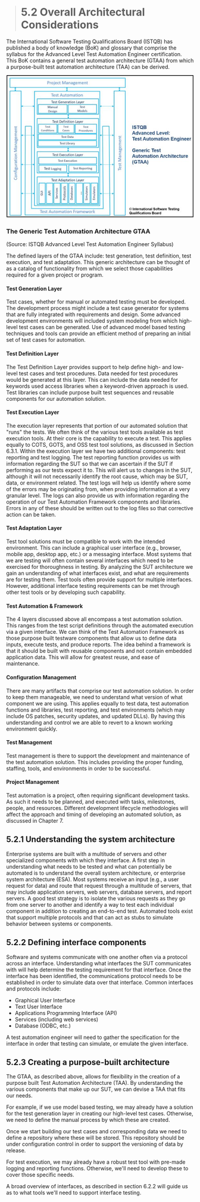 > # **5.2** Overall Architectural Considerations

The International Software Testing Qualifications Board (ISTQB) has published a body of knowledge (BoK) and glossary that comprise the syllabus for the Advanced 
Level Test Automation Engineer certification. This BoK contains a general test automation architecture (GTAA) from which a purpose-built test automation architecture (TAA) can be derived. 

![istqb](images/istqb.jpg)

### The Generic Test Automation Architecture GTAA
(Source: ISTQB Advanced Level Test Automation Engineer Syllabus)

The defined layers of the GTAA include: test generation, test definition, test execution, and test adaptation. This generic architecture can be thought of as a 
catalog of functionality from which we select those capabilities required for a given project or program. 

#### Test Generation Layer

Test cases, whether for manual or automated testing must be developed. The development process might include a test case generator for systems that are fully 
integrated with requirements and design. Some advanced development environments will included system modeling from which high-level test cases can be generated. 
Use of advanced model based testing techniques and tools can provide an efficient method of preparing an initial set of test cases for automation.

#### Test Definition Layer

The Test Definition Layer provides support to help define high- and low-level test cases and test procedures. Data needed for test procedures would be generated 
at this layer. This can include the data needed for keywords used access libraries when a keyword-driven approach is used. Test libraries can include purpose 
built test sequences and reusable components for our automation solution.

#### Test Execution Layer

The execution layer represents that portion of our automated solution that "runs" the tests. We often think of the various test tools available as test execution 
tools. At their core is the capability to execute a test. This applies equally to COTS, GOTS, and OSS test tool solutions, as discussed in Section 6.3.1. Within 
the execution layer we have two additional components: test reporting and test logging. The test reporting function provides us with information regarding the SUT 
so that we can ascertain if the SUT if performing as our tests expect it to. This will alert us to changes in the SUT, although it will not necessarily identify 
the root cause, which may be SUT, data, or environment related. The test logs will help us identify where some of the errors may be originating from, when providing 
information at a very granular level. The logs can also provide us with information regarding the operation of our Test Automation Framework components and libraries. 
Errors in any of these should be written out to the log files so that corrective action can be taken.

#### Test Adaptation Layer

Test tool solutions must be compatible to work with the intended environment. This can include a graphical user interface (e.g., browser, mobile app, desktop app, 
etc.) or a messaging interface. Most systems that we are testing will often contain several interfaces which need to be exercised for thoroughness in testing. By 
analyzing the SUT architecture we gain an understanding of what interfaces exist, and what are requirements are for testing them. Test tools often provide support 
for multiple interfaces. However, additional interface testing requirements can be met through other test tools or by developing such capability. 

#### Test Automation & Framework

The 4 layers discussed above all encompass a test automation solution. This ranges from the test script definitions through the automated execution via a given 
interface. We can think of the Test Automation Framework as those purpose built testware components that allow us to define data inputs, execute tests, and 
produce reports. The idea behind a framework is that it should be built with reusable components and not contain embedded application data. This will allow for 
greatest reuse, and ease of maintenance.

#### Configuration Management

There are many artifacts that comprise our test automation solution. In order to keep them manageable, we need to understand what version of what component we 
are using. This applies equally to test data, test automation functions and libraries, test reporting, and test environments (which may include OS patches, 
security updates, and updated DLLs). By having this understanding and control we are able to revert to a known working environment quickly.

#### Test Management

Test management is there to support the development and maintenance of the test automation solution. This includes providing the proper funding, staffing, 
tools, and environments in order to be successful. 

#### Project Management

Test automation is a project, often requiring significant development tasks. As such it needs to be planned, and executed with tasks, milestones, people, and 
resources. Different development lifecycle methodologies will affect the approach and timing of developing an automated solution, as discussed in Chapter 7. 

## 5.2.1 Understanding the system architecture

Enterprise systems are built with a multitude of servers and other specialized components with which they interface. A first step in understanding what needs 
to be tested and what can potentially be automated is to understand the overall system architecture, or enterprise system architecture (ESA). Most systems receive 
an input (e.g., a user request for data) and route that request through a multitude of servers, that may include application servers, web servers, database servers, 
and report servers. A good test strategy is to isolate the various requests as they go from one server to another and identify a way to test each individual 
component in addition to creating an end-to-end test. Automated tools exist that support multiple protocols and that can act as stubs to simulate behavior between 
systems or components. 

## 5.2.2 Defining interface components

Software and systems communicate with one another often via a protocol across an interface. Understanding what interfaces the SUT communicates with will help 
determine the testing requirement for that interface. Once the interface has been identified, the communications protocol needs to be established in order to 
simulate data over that interface. Common interfaces and protocols include:

- Graphical User Interface
- Text User Interface
- Applications Programming Interface (API)
- Services (including web services)
- Database (ODBC, etc.)

A test automation engineer will need to gather the specification for the interface in order that testing can simulate, or emulate the given interface.

## 5.2.3 Creating a purpose-built architecture

The GTAA, as described above, allows for flexibility in the creation of a purpose built Test Automation Architecture (TAA). By understanding the various 
components that make up our SUT, we can devise a TAA that fits our needs.

For example, if we use model based testing, we may already have a solution for the test generation layer in creating our high-level test cases. 
Otherwise, we need to define the manual process by which these are created.

Once we start building our test cases and corresponding data we need to define a repository where these will be stored. This repository should be under 
configuration control in order to support the versioning of data by release.

For test execution, we may already have a robust test tool with pre-made logging and reporting functions. Otherwise, we'll need to develop these to cover those 
specific needs.

A broad overview of interfaces, as described in section 6.2.2 will guide us as to what tools we'll need to support interface testing.
